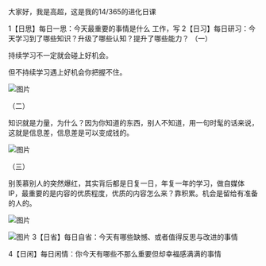 大家好，我是高超，这是我的14/365的进化日课

1【日思】每日一思：今天最重要的事情是什么
工作，写
2【日习】每日研习：今天学习到了哪些知识？升级了哪些认知？提升了哪些能力？
（一）  

持续学习不一定就会碰上好机会。  

但不持续学习遇上好机会你把握不住。  

![图片](https://mmbiz.qpic.cn/mmbiz_png/4nQRfXOqEIU7zWoOiacEvrlbSJibDUXGqOypfbYvGT391eBVB75eOUQQy8icrp9Z9XX0CzQIBzKdBwHlibZ5qMk7hw/640?wx_fmt=png&tp=webp&wxfrom=5&wx_lazy=1&wx_co=1)

  

（二）  

知识就是力量，为什么？因为你知道的东西，别人不知道，用一句时髦的话来说，这就是信息差，信息差是可以变成钱的。  

![图片](https://mmbiz.qpic.cn/mmbiz_png/4nQRfXOqEIU7zWoOiacEvrlbSJibDUXGqOEnfibmBvU9y5ORI347UL0GjZxeQVMPRWkHEMLevzFj0cDAaMQzkLqoA/640?wx_fmt=png&tp=webp&wxfrom=5&wx_lazy=1&wx_co=1)

  

（三）

别羡慕别人的突然爆红，其实背后都是日复一日，年复一年的学习，做自媒体 IP，最重要的是内容的优质程度，优质的内容怎么来？靠积累。机会是留给有准备的人的。  

![图片](https://mmbiz.qpic.cn/mmbiz_png/4nQRfXOqEIU7zWoOiacEvrlbSJibDUXGqOnknkuEp3KAb2VuWXn6FkrGernBuN5y408OjfRKNG7g8rMpByr6qIxA/640?wx_fmt=png&tp=webp&wxfrom=5&wx_lazy=1&wx_co=1)

![图片](https://mmbiz.qpic.cn/mmbiz_png/4nQRfXOqEIU7zWoOiacEvrlbSJibDUXGqO4iccICnEv5PubSle8aENllcicjLibMrZ9RicnSZESpcPibnTEibUibJrR6F7A/640?wx_fmt=png&tp=webp&wxfrom=5&wx_lazy=1&wx_co=1)
3【日省】每日自省：今天有哪些缺憾、或者值得反思与改进的事情

4【日闲】每日闲情：你今天有哪些不那么重要但却幸福感满满的事情
